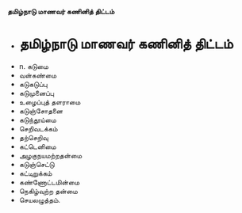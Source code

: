 **தமிழ்நாடு மாணவர் கணினித் திட்டம்**
- # தமிழ்நாடு மாணவர் கணினித் திட்டம்
- n. கடுமை
- வன்கண்மை
- கடுகடுப்பு
- கடுமுனைப்பு
- உழைப்புத் தளராமை
- கடுஞ்சோதனை
- கடுந்தூய்மை
- செறிவடக்கம்
- தற்செறிவு
- கட்டெனிமை
- அழகுநயமற்றதன்மை
- கடுஞ்செட்டு
- கட்டிறுக்கம்
- கண்ணோட்டமின்மை
- நெகிழ்வுற்ற தன்மை
- செயலழுத்தம்.

